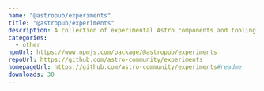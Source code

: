 ```yaml
---
name: "@astropub/experiments"
title: "@astropub/experiments"
description: A collection of experimental Astro components and tooling.
categories:
  - other
npmUrl: https://www.npmjs.com/package/@astropub/experiments
repoUrl: https://github.com/astro-community/experiments
homepageUrl: https://github.com/astro-community/experiments#readme
downloads: 30
---
```

